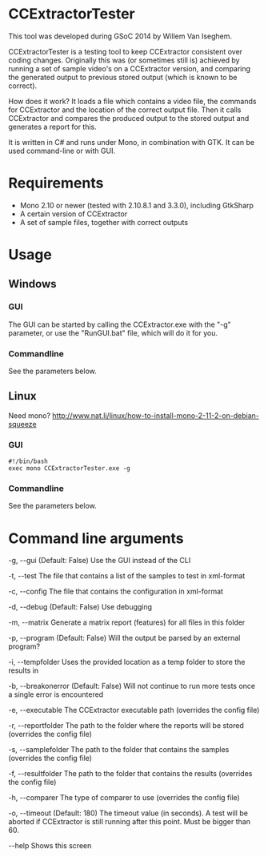 CCExtractorTester
=================

This tool was developed during GSoC 2014 by Willem Van Iseghem.

CCExtractorTester is a testing tool to keep CCExtractor consistent over coding changes. Originally this was (or sometimes still is) achieved by running a set of sample video's on a CCExtractor version, and comparing the generated output to previous stored output (which is known to be correct).

How does it work? It loads a file which contains a video file, the commands for CCExtractor and the location of the correct output file. Then it calls CCExtractor and compares the produced output to the stored output and generates a report for this.

It is written in C# and runs under Mono, in combination with GTK. It can be used command-line or with GUI.

# Requirements

* Mono 2.10 or newer (tested with 2.10.8.1 and 3.3.0), including GtkSharp
* A certain version of CCExtractor
* A set of sample files, together with correct outputs

# Usage

## Windows

### GUI

The GUI can be started by calling the CCExtractor.exe with the "-g" parameter, or use the "RunGUI.bat" file, which will do it for you.

### Commandline

See the parameters below.

## Linux

Need mono? http://www.nat.li/linux/how-to-install-mono-2-11-2-on-debian-squeeze

### GUI

```
#!/bin/bash
exec mono CCExtractorTester.exe -g
```

### Commandline

See the parameters below.

# Command line arguments

  -g, --gui             (Default: False) Use the GUI instead of the CLI
  
  -t, --test            The file that contains a list of the samples to test in xml-format

  -c, --config          The file that contains the configuration in xml-format

  -d, --debug           (Default: False) Use debugging

  -m, --matrix          Generate a matrix report (features) for all files in this folder

  -p, --program         (Default: False) Will the output be parsed by an external program?

  -i, --tempfolder      Uses the provided location as a temp folder to store the results in

  -b, --breakonerror    (Default: False) Will not continue to run more tests once a single error is encountered

  -e, --executable      The CCExtractor executable path (overrides the config file)

  -r, --reportfolder    The path to the folder where the reports will be stored (overrides the config file)

  -s, --samplefolder    The path to the folder that contains the samples (overrides the config file)

  -f, --resultfolder    The path to the folder that contains the results (overrides the config file)

  -h, --comparer        The type of comparer to use (overrides the config file)

  -o, --timeout         (Default: 180) The timeout value (in seconds). A test will be aborted if CCExtractor is still running after this point. Must be bigger than 60.

  --help                Shows this screen
